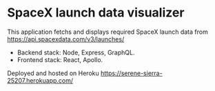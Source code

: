 # SpaceX launch data visualizer

This application fetchs and displays required SpaceX launch data from https://api.spacexdata.com/v3/launches/

- Backend stack: Node, Express, GraphQL.
- Frontend stack: React, Apollo.

Deployed and hosted on Heroku https://serene-sierra-25207.herokuapp.com/